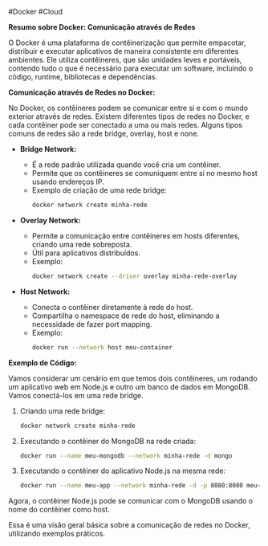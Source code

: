 #Docker #Cloud 

**Resumo sobre Docker: Comunicação através de Redes**

O Docker é uma plataforma de contêinerização que permite empacotar, distribuir e executar aplicativos de maneira consistente em diferentes ambientes. Ele utiliza contêineres, que são unidades leves e portáveis, contendo tudo o que é necessário para executar um software, incluindo o código, runtime, bibliotecas e dependências.

**Comunicação através de Redes no Docker:**

No Docker, os contêineres podem se comunicar entre si e com o mundo exterior através de redes. Existem diferentes tipos de redes no Docker, e cada contêiner pode ser conectado a uma ou mais redes. Alguns tipos comuns de redes são a rede bridge, overlay, host e none.

- **Bridge Network:**
  - É a rede padrão utilizada quando você cria um contêiner.
  - Permite que os contêineres se comuniquem entre si no mesmo host usando endereços IP.
  - Exemplo de criação de uma rede bridge:
    ```bash
    docker network create minha-rede
    ```

- **Overlay Network:**
  - Permite a comunicação entre contêineres em hosts diferentes, criando uma rede sobreposta.
  - Útil para aplicativos distribuídos.
  - Exemplo:
    ```bash
    docker network create --driver overlay minha-rede-overlay
    ```

- **Host Network:**
  - Conecta o contêiner diretamente à rede do host.
  - Compartilha o namespace de rede do host, eliminando a necessidade de fazer port mapping.
  - Exemplo:
    ```bash
    docker run --network host meu-container
    ```

**Exemplo de Código:**

Vamos considerar um cenário em que temos dois contêineres, um rodando um aplicativo web em Node.js e outro um banco de dados em MongoDB. Vamos conectá-los em uma rede bridge.

1. Criando uma rede bridge:
   ```bash
   docker network create minha-rede
   ```

2. Executando o contêiner do MongoDB na rede criada:
   ```bash
   docker run --name meu-mongodb --network minha-rede -d mongo
   ```

3. Executando o contêiner do aplicativo Node.js na mesma rede:
   ```bash
   docker run --name meu-app --network minha-rede -d -p 8080:8080 meu-app-nodejs
   ```

Agora, o contêiner Node.js pode se comunicar com o MongoDB usando o nome do contêiner como host.

Essa é uma visão geral básica sobre a comunicação de redes no Docker, utilizando exemplos práticos.